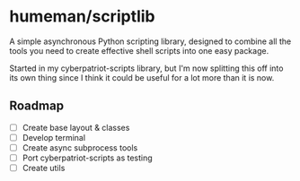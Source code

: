 # humeman/scriptlib
A simple asynchronous Python scripting library, designed to combine all
the tools you need to create effective shell scripts into one easy package.

Started in my cyberpatriot-scripts library, but I'm now splitting this off into
its own thing since I think it could be useful for a lot more than it is now.

## Roadmap
* [ ] Create base layout & classes
* [ ] Develop terminal
* [ ] Create async subprocess tools
* [ ] Port cyberpatriot-scripts as testing
* [ ] Create utils